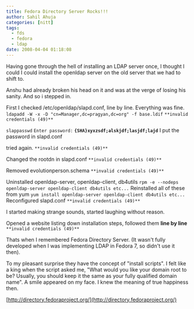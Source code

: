 ```yaml
---
title: Fedora Directory Server Rocks!!!
author: Sahil Ahuja
categories: [nitt]
tags:
  - fds
  - fedora
  - ldap
date: 2008-04-04 01:18:08
---
```


Having gone through the hell of installing  an LDAP server once, I thought I could I could install the openldap server on the old server that we had to shift to.

Anshu had already broken his head on it and was at the verge of losing his sanity. And so i stepped in.

First I checked /etc/openldap/slapd.conf, line by line. Everything was fine.
`ldapadd -W -x -D "cn=Manager,dc=pragyan,dc=org" -f base.ldif`
`**invalid credentials (49)**`

`slappasswd`
`Enter password:`
**`{SHA}xyxzsdf;alskjdf;lasjdf;lajd`**
I put the password in slapd.conf

tried again.
`**invalid credentials (49)**`

Changed the rootdn in slapd.conf
`**invalid credentials (49)**`

Removed evolutionperson.schema
`**invalid credentials (49)**`

Uninstalled openldap-server, openldap-client, db4utils
`rpm -e --nodeps openldap-server openldap-client db4utils etc...`
Reinstalled all of these from yum
`yum install openldap-server openldap-client db4utils etc...`
Reconfigured slapd.conf
`**invalid credentials (49)**`

I started making strange sounds, started laughing without reason.

Opened a website listing down installation steps, followed them **line by line**
`**invalid credentials (49)**`

Thats when I remembered Fedora Directory Server. (It wasn't fully developed when I was implementing LDAP in Fedora 7, so didn't use it then).

To my pleasant surprise they have the concept of "install scripts". I felt like a king when the script asked me, "What would you like your domain root to be? Usually, you should keep it the same as your fully qualified domain name". A smile appeared on my face. I knew the meaning of true happiness then.

[http://directory.fedoraproject.org/](http://directory.fedoraproject.org/)